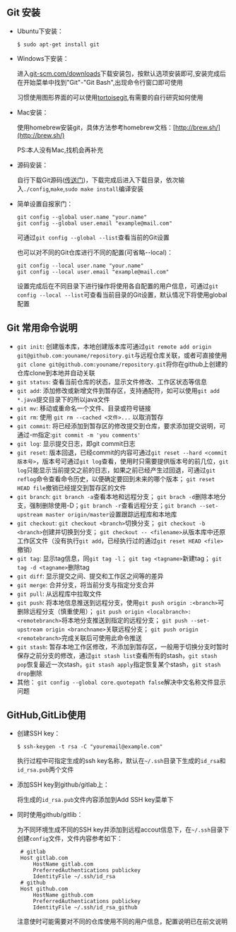 ## Git 安装

* Ubuntu下安装：

      $ sudo apt-get install git

* Windows下安装：

    进入[git-scm.com/downloads](git-scm.com/downloads)下载安装包，按默认选项安装即可,安装完成后在开始菜单中找到"Git"-"Git Bash",出现命令行窗口即可使用

    习惯使用图形界面的可以使用[tortoisegit](https://tortoisegit.org/),有需要的自行研究如何使用

* Mac安装：

    使用homebrew安装git，具体方法参考homebrew文档：[http://brew.sh/](http://brew.sh/)

    PS:本人没有Mac,找机会再补充

* 源码安装：

    自行下载Git源码([传送门](https://github.com/git/git))，下载完成后进入下载目录，依次输入`./config`,`make`,`sudo make install`编译安装


* 简单设置自报家门：

      git config --global user.name "your.name"
      git config --global user.email "example@mail.com"

    可通过`git config --global --list`查看当前的Git设置

    也可以对不同的Git仓库进行不同的配置(可省略--local)：

      git config --local user.name "your.name"
      git config --local user.email "example@mail.com"
    设置完成后在不同目录下进行操作将使用各自配置的用户信息，可通过`git config --local --list`可查看当前目录的Git设置，默认情况下将使用global配置

## Git 常用命令说明
 * `git init`: 创建版本库，本地创建版本库可通过`git remote add origin git@github.com:youname/repository.git`与远程仓库关联，或者可直接使用`git clone git@github.com:youname/repository.git`将你在github上创建的仓库clone到本地并自动关联
 * `git status`: 查看当前仓库的状态，显示文件修改、工作区状态等信息
 * `git add`: 添加修改或新增文件到暂存区，支持通配符，如可以使用`git add *.java`提交目录下的所以java文件
 * `git mv`: 移动或重命名一个文件、目录或符号链接
 * `git rm`:  使用 `git rm --cached <文件>...` 以取消暂存
 * `git commit`: 将已经添加到暂存区的修改提交到仓库，要求添加提交说明，可通过-m指定:`git commit -m 'you comments'`
 * `git log`: 显示提交日志，即git commit日志
 * `git reset`: 版本回退，已经commit的内容可通过`git reset --hard <commit版本号>`，版本号可通过`git log`查看，使用时只需要提供版本号的前几位，`git log`只能显示当前提交之前的日志，如果之前已经产生过回退，可通过`git reflog`命令查看命令历史，以便确定要回到未来的哪个版本； `git reset HEAD file`撤销已经提交到暂存区的文件
 * `git branch`: `git branch -a`查看本地和远程分支； `git brach -d`删除本地分支，强制删除使用-D；`git branch -r`查看远程分支；`git branch --set-upstream master origin/master`设置跟踪远程库和本地库
 * `git checkout`: `git checkout <branch>`切换分支； `git checkout -b <branch>`创建并切换到分支； `git checkout -- <filename>`从版本库中还原工作区文件（没有执行`git add`，已经执行过的通过`git reset HEAD <file>`撤销）
 * `git tag`: 显示tag信息，同`git tag -l`； `git tag <tagname>`新建tag； `git tag -d <tagname>`删除tag
 * `git diff`: 显示提交之间、提交和工作区之间等的差异
 * `git merge`: 合并分支，将当前分支与指定分支合并
 * `git pull`: 从远程库中拉取文件
 * `git push`: 将本地信息推送到远程分支，使用`git push
origin :<branch>`可删除远程分支（慎重使用）； `git push origin <localbranch>:<remotebranch>`将本地分支推送到指定的远程分支； `git push --set-upstream origin <branchname>`关联远程分支； `git push origin <remotebranch>`完成关联后可使用此命令推送
 * `git stash`: 暂存本地工作区修改，不添加到暂存区，一般用于切换分支时暂时保存之前分支的修改，通过`git stash list`查看所有的stash，`git stash pop`恢复最近一次stash，`git stash apply`指定恢复某个stash，`git stash drop`删除
 * 其他： `git config --global core.quotepath false`解决中文名称文件显示问题

## GitHub,GitLib使用
 * 创建SSH key：

       $ ssh-keygen -t rsa -C "youremail@example.com"

    执行过程中可指定生成的ssh key名称，默认在`~/.ssh`目录下生成的`id_rsa`和`id_rsa.pub`两个文件

 * 添加SSH key到github/gitlab上：

    将生成的`id_rsa.pub`文件内容添加到Add SSH key菜单下

 * 同时使用github/gitlib：

    为不同环境生成不同的SSH key并添加到远程accout信息下，在`~/.ssh`目录下创建`config`文件，文件内容参考如下：

        # gitlab
        Host gitlab.com
            HostName gitlab.com
            PreferredAuthentications publickey
            IdentityFile ~/.ssh/id_rsa
        # github
        Host github.com
            HostName github.com
            PreferredAuthentications publickey
            IdentityFile ~/.ssh/id_rsa_github

    注意使时可能需要对不同的仓库使用不同的用户信息，配置说明已在前文说明

